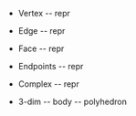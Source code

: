 - Vertex -- repr
- Edge -- repr
- Face -- repr
- Endpoints -- repr
- Complex -- repr

- 3-dim -- body -- polyhedron
